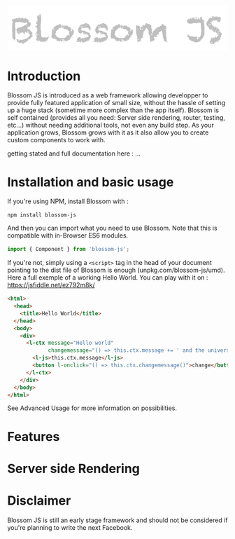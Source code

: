 ![alt text](https://github.com/azukaar/blossom-js/raw/master/text.png "Blossom JS")

# Introduction

Blossom JS is introduced as a web framework allowing developper to provide fully featured application of small size, without the hassle of setting up a huge stack (sometime more complex than the app itself). Blossom is self contained (provides all you need: Server side rendering, router, testing, etc...) without needing additional tools, not even any build step. As your application grows, Blossom grows with it as it also allow you to create custom components to work with.

getting stated and full documentation here : ...

# Installation and basic usage

If you're using NPM, install Blossom with : 

```
npm install blossom-js
```

And then you can import what you need to use Blossom. Note that this is compatible with in-Browser ES6 modules.

```javascript
import { Component } from 'blossom-js';
```

If you're not, simply using a `<script>` tag in the head of your document pointing to the dist file of Blossom is enough (unpkg.com/blossom-js/umd).
Here a full exemple of a working Hello World. You can play with it on : https://jsfiddle.net/ez792m8k/

```html
<html>
  <head>
    <title>Hello World</title>
  </head>
  <body>
    <div>
      <l-ctx message="Hello world"
             changemessage="() => this.ctx.message += ' and the universe'">
        <l-js>this.ctx.message</l-js>
        <button l-onclick="() => this.ctx.changemessage()">change</button>
      </l-ctx>
    </div>
  </body>
</html>
```

See Advanced Usage for more information on possibilities.

# Features

# Server side Rendering

# Disclaimer

Blossom JS is still an early stage framework and should not be considered if you're planning to write the next Facebook.
